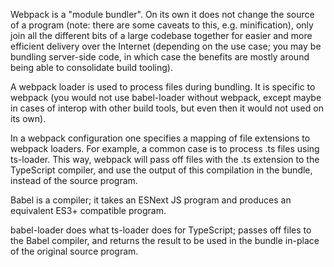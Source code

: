 Webpack is a "module bundler". On its own it does not change the source of a program (note: there are some caveats to this, e.g. minification), only join all the different bits of a large codebase together for easier and more efficient delivery over the Internet (depending on the use case; you may be bundling server-side code, in which case the benefits are mostly around being able to consolidate build tooling).

A webpack loader is used to process files during bundling. It is specific to webpack (you would not use babel-loader without webpack, except maybe in cases of interop with other build tools, but even then it would not used on its own).

In a webpack configuration one specifies a mapping of file extensions to webpack loaders. For example, a common case is to process .ts files using ts-loader. This way, webpack will pass off files with the .ts extension to the TypeScript compiler, and use the output of this compilation in the bundle, instead of the source program.

Babel is a compiler; it takes an ESNext JS program and produces an equivalent ES3+ compatible program.

babel-loader does what ts-loader does for TypeScript; passes off files to the Babel compiler, and returns the result to be used in the bundle in-place of the original source program.
